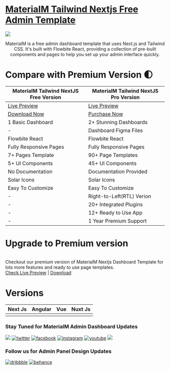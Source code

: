 
# <a href="https://materialm-tailwind-nextjs-free.vercel.app/">MaterialM Tailwind Nextjs Free Admin Template</a>

<!-- Main image of Template -->
<a target="_blank" href="https://www.wrappixel.com/templates/materialm-free-nextjs-admin-template/">
  <img src="https://www.wrappixel.com/wp-content/uploads/2024/08/MaterialM_Free_version.jpg" />
</a>


<p style="text-align:center;">MaterialM is a free admin dashboard template that uses Next.js and Tailwind CSS. It's built with Flowbite React, providing a collection of pre-built components and pages to help you set up your admin interface quickly.
</p>

# Compare with Premium Version 🌓

<table>
<thead>
<tr>
<th>MaterialM Tailwind NextJS Free Version</th>
<th>MaterialM Tailwind NextJS Pro Version</th>
</tr>
</thead>
<tbody>
<tr>
  <td>
    <a href="https://materialm-tailwind-nextjs-free.vercel.app/">Live Preview</a>
  </td>
  <td>
  <a href="https://material-m-nextjs-main.vercel.app/">Live Preview</a>
  </td>
</tr>
<tr>
  <td>
    <a href="https://www.wrappixel.com/templates/materialm-free-nextjs-admin-template/">Download Now</a>
  </td>
  <td>
    <a href="https://www.wrappixel.com/templates/materialm-next-js-tailwind-dashboard-template/?ref=33">Purchase Now</a>
  </td>
</tr>
<tr>
  <td>
  1 Basic Dashboard
  </td>
  <td>
  2+ Stunning Dashboards
  </td>
</tr>
<tr>
  <td>
  -
  </td>
  <td>
  Dashboard Figma Files
  </td>
</tr>
<tr>
  <td>
  Flowbite React
  </td>
  <td>
  Flowbite React
  </td>
</tr>
<tr>
  <td>
  Fully Responsive Pages
  </td>
  <td>
  Fully Responsive Pages
  </td>
</tr>
<tr>
  <td>
  7+ Pages Template
  </td>
  <td>
  90+ Page Templates
  </td>
</tr>
<tr>
  <td>
  5+ UI Components
  </td>
  <td>
  45+ UI Components
  </td>
</tr>
<tr>
  <td>
  No Documentation
  </td>
  <td>
  Documentation Provided
  </td>
</tr>
<tr>
  <td>
  Solar Icons
  </td>
  <td>
  Solar Icons
  </td>
</tr>
<tr>
  <td>
  Easy To Customize
  </td>
  <td>
  Easy To Customize
  </td>
</tr>
<tr>
  <td>
  -
  </td>
  <td>
  Right-to-Left(RTL) Verion
  </td>
</tr>
<tr>
  <td>
  -
  </td>
  <td>
  20+ Integrated Plugins
  </td>
</tr>
<tr>
  <td>
  -
  </td>
  <td>
  12+ Ready to Use App
  </td>
</tr>
<tr>
  <td>
  -
  </td>
  <td>
  1 Year Premium Support
  </td>
</tr>
</tbody>
</table>



# Upgrade to Premium version

<a target="_blank" href="https://www.wrappixel.com/templates/materialm-next-js-tailwind-dashboard-template/?ref=33">
  <img src="https://www.wrappixel.com/wp-content/uploads/edd/2024/08/materialm-nextjs-admin-dashboard.jpg" alt="">
</a>
<p>
  Checkout our premium version of MaterialM Nextjs Dashboard Template for lots more features and ready to use page templates.<br>
  <a href="https://material-m-nextjs-main.vercel.app/">Check Live Preview</a> | <a href="https://www.wrappixel.com/templates/materialm-next-js-tailwind-dashboard-template/?ref=33">Download</a>
</p>

<!-- Versions of Template -->
# Versions
<table>
<thead>
<tr>
<th>Next Js</th>
<th>Angular</th>
<th>Vue</th>
<th>Nuxt Js</th>
</tr>
</thead>
<tbody>
<tr>
<td>
  <a href="https://www.wrappixel.com/templates/materialm-next-js-tailwind-dashboard-template/?ref=33" width="150px">
    <img src="https://www.wrappixel.com/wp-content/uploads/edd/2024/08/materialm-nextjs-admin-dashboard.jpg" alt="" style="max-width:150px;">
  </a>
</td>
<td>
  <a href="https://www.wrappixel.com/templates/spike-angular-admin-template/" rel="nofollow" width="150px">
    <img src="https://www.wrappixel.com/wp-content/uploads/edd/2024/05/spike-angular-admin-wpn.jpg" alt="" style="max-width:150px;">
  </a>
</td>
<td>
  <a href="https://www.wrappixel.com/templates/spike-vuejs-admin-dashboard/" rel="nofollow" width="150px">
    <img src="https://www.wrappixel.com/wp-content/uploads/edd/2024/05/spike-vuejs-vuetify-admin-wpn.jpg" alt="" style="max-width:150px;">
  </a>
</td>
<td>
  <a href="https://www.wrappixel.com/templates/spike-nuxtjs-admin-template/" rel="nofollow" width="150px">
    <img src="https://www.wrappixel.com/wp-content/uploads/edd/2024/05/spike-nuxtjs-admin-wpn.jpg" alt="" style="max-width:150px;">
  </a>
</td>
</td>
  
</tr>
</tbody>
</table>





### Stay Tuned for MaterialM Admin Dashboard Updates

[![](https://img.shields.io/badge/GitHub-100000?style=for-the-badge&logo=github&logoColor=white)](https://github.com/wrappixel)  [![twitter](https://img.shields.io/badge/twitter-x?style=for-the-badge&logo=x&logoColor=white&color=%230f1419)](https://twitter.com/wrappixel)  [![facebook](https://img.shields.io/badge/facebook-logo?style=for-the-badge&logo=facebook&logoColor=white&color=%230866ff)](https://www.facebook.com/wrappixel)  [![instagram](https://img.shields.io/badge/instagram-logo?style=for-the-badge&logo=instagram&logoColor=white&color=%23F35369)](https://www.instagram.com/wrappixel)  [![youtube](https://img.shields.io/badge/youtube-logo?style=for-the-badge&logo=youtube&logoColor=white&color=%23cc0000)](https://www.youtube.com/wrappixel)  [![](https://img.shields.io/badge/LinkedIn-0077B5?style=for-the-badge&logo=linkedin&logoColor=white)](https://www.linkedin.com/company/wrappixel)

### Follow us for Admin Panel Design Updates

[![dribbble](https://img.shields.io/badge/dribbble-logo?style=for-the-badge&logo=dribbble&logoColor=white&color=%23ea64d9)](https://www.dribbble.com/wrappixel)  [![behance](https://img.shields.io/badge/behance-logo?style=for-the-badge&logo=behance&logoColor=white&color=%230057ff)](https://www.behance.net/wrappixel)

